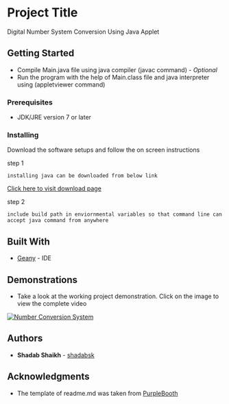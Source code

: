 # Project Title

Digital Number System Conversion Using Java Applet 

## Getting Started

* Compile Main.java file using java compiler (javac command)  - *Optional*
* Run the program with the help of Main.class file and java interpreter using (appletviewer command)

### Prerequisites

* JDK/JRE version 7 or later


### Installing

Download the software setups and follow the on screen instructions

step 1

```
installing java can be downloaded from below link
```
[Click here to visit download page](https://www.java.com/en/download/)

step 2

```
include build path in enviornmental variables so that command line can accept java command from anywhere
```

## Built With

* [Geany](https://www.geany.org/) - IDE


## Demonstrations

* Take a look at the working project demonstration. Click on the image to view the complete video


[![Number Conversion System](https://i.ytimg.com/vi/ySrAiM2hQwI/hqdefault.jpg)](https://youtu.be/ySrAiM2hQwI)


## Authors

* **Shadab Shaikh** - [shadabsk](https://github.com/shadabsk)


## Acknowledgments

* The template of readme.md was taken from [PurpleBooth](https://github.com/PurpleBooth)



